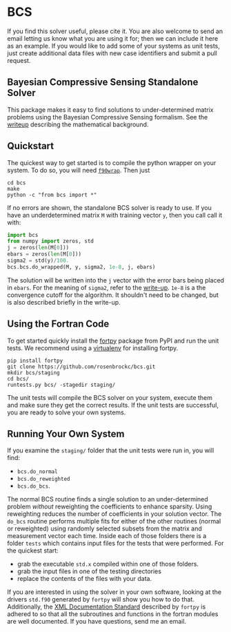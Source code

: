 BCS
======

If you find this solver useful, please cite it. You are also welcome to send an email letting us know what you are using it for; then we can include it here as an example. If you would like to add some of your systems as unit tests, just create additional data files with new case identifiers and submit a pull request.

Bayesian Compressive Sensing Standalone Solver
------

This package makes it easy to find solutions to under-determined matrix problems using the Bayesian Compressive Sensing formalism. See the [writeup](https://github.com/rosenbrockc/bcs/blob/master/docs/writeup.pdf) describing the mathematical background.

Quickstart
------

The quickest way to get started is to compile the python wrapper on your system. To do so, you will need [`f90wrap`](https://github.com/jameskermode/f90wrap). Then just

```
cd bcs
make
python -c "from bcs import *"
```

If no errors are shown, the standalone BCS solver is ready to use. If you have an underdetermined matrix `M` with training vector `y`, then you call call it with:

```python
import bcs
from numpy import zeros, std
j = zeros(len(M[0]))
ebars = zeros(len(M[0]))
sigma2 = std(y)/100.
bcs.bcs.do_wrapped(M, y, sigma2, 1e-8, j, ebars)
```

The solution will be written into the `j` vector with the error bars being placed in `ebars`. For the meaning of `sigma2`, refer to the [write-up](https://github.com/rosenbrockc/bcs/blob/master/docs/writeup.pdf). `1e-8` is a the convergence cutoff for the algorithm. It shouldn't need to be changed, but is also described briefly in the write-up.

Using the Fortran Code
------

To get started quickly install the [fortpy](https://github.com/rosenbrockc/fortpy) package from PyPI and run the unit tests. We recommend using a [virtualenv](https://pypi.python.org/pypi/virtualenv/12.0.5) for installing fortpy.

```
pip install fortpy
git clone https://github.com/rosenbrockc/bcs.git
mkdir bcs/staging
cd bcs/
runtests.py bcs/ -stagedir staging/
```

The unit tests will compile the BCS solver on your system, execute them and make sure they get the correct results. If the unit tests are successful, you are ready to solve your own systems.

Running Your Own System
------

If you examine the `staging/` folder that the unit tests were run in, you will find:

- `bcs.do_normal`
- `bcs.do_reweighted`
- `bcs.do_bcs`.

The normal BCS routine finds a single solution to an under-determined problem *without* reweighting the coefficients to enhance sparsity. Using reweighting reduces the number of coefficients in your solution vector. The `do_bcs` routine performs multiple fits for either of the other routines (normal or reweighted) using randomly selected subsets from the matrix and measurement vector each time. Inside each of those folders there is a folder `tests` which contains input files for the tests that were performed. For the quickest start:

- grab the executable `std.x` compiled within one of those folders.
- grab the input files in one of the testing directories
- replace the contents of the files with your data.

If you are interested in using the solver in your own software, looking at the drivers `std.f90` generated by `fortpy` will show you how to do that. Additionally, the [XML Documentation Standard](https://github.com/rosenbrockc/fortpy/wiki/XML-Documentation-Standard) described by `fortpy` is adhered to so that all the subroutines and functions in the fortran modules are well documented. If you have questions, send me an email.
